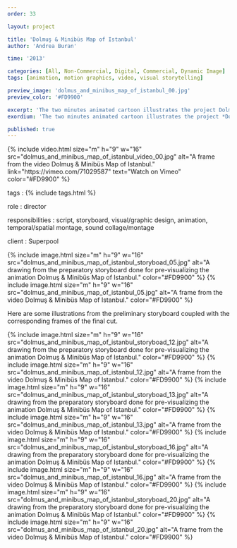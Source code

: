 ```yaml
---
order: 33

layout: project

title: 'Dolmuş & Minibüs Map of Istanbul'
author: 'Andrea Buran'

time: '2013'

categories: [All, Non-Commercial, Digital, Commercial, Dynamic Image]
tags: [animation, motion graphics, video, visual storytelling]

preview_image: 'dolmus_and_minibus_map_of_istanbul_00.jpg'
preview_color: '#FD9900'

excerpt: 'The two minutes animated cartoon illustrates the project Dolmuş & Minibüs Map of Istanbul to promote the related crowdfunding campaign.'
exordium: 'The two minutes animated cartoon illustrates the project *Dolmuş & Minibüs Map of Istanbul* to promote the related crowdfunding campaign.'

published: true
---
```


<div class="figures">
    {% include video.html
        size="m"
        h="9" w="16"
        src="dolmus_and_minibus_map_of_istanbul_video_00.jpg"
        alt="A frame from the video Dolmuş & Minibüs Map of Istanbul."
        link="https://vimeo.com/71029587"
        text="Watch on Vimeo"
        color="#FD9900"
    %}
</div>

tags
: {% include tags.html %}

role
: director

responsibilities
: script, storyboard, visual/graphic design, animation, temporal/spatial montage, sound collage/montage

client
: Superpool

<div class="figures">
    {% include image.html
        size="m"
        h="9" w="16"
        src="dolmus_and_minibus_map_of_istanbul_storyboad_05.jpg"
        alt="A drawing from the preparatory storyboard done for pre-visualizing the animation Dolmuş & Minibüs Map of Istanbul."
        color="#FD9900"
    %}
    {% include image.html
        size="m"
        h="9" w="16"
        src="dolmus_and_minibus_map_of_istanbul_05.jpg"
        alt="A frame from the video Dolmuş & Minibüs Map of Istanbul."
        color="#FD9900"
    %}
</div>

Here are some illustrations from the preliminary storyboard coupled with the corresponding frames of the final cut.

<div class="figures">
    {% include image.html
        size="m"
        h="9" w="16"
        src="dolmus_and_minibus_map_of_istanbul_storyboad_12.jpg"
        alt="A drawing from the preparatory storyboard done for pre-visualizing the animation Dolmuş & Minibüs Map of Istanbul."
        color="#FD9900"
    %}
    {% include image.html
        size="m"
        h="9" w="16"
        src="dolmus_and_minibus_map_of_istanbul_12.jpg"
        alt="A frame from the video Dolmuş & Minibüs Map of Istanbul."
        color="#FD9900"
    %}
    {% include image.html
        size="m"
        h="9" w="16"
        src="dolmus_and_minibus_map_of_istanbul_storyboad_13.jpg"
        alt="A drawing from the preparatory storyboard done for pre-visualizing the animation Dolmuş & Minibüs Map of Istanbul."
        color="#FD9900"
    %}
    {% include image.html
        size="m"
        h="9" w="16"
        src="dolmus_and_minibus_map_of_istanbul_13.jpg"
        alt="A frame from the video Dolmuş & Minibüs Map of Istanbul."
        color="#FD9900"
    %}
    {% include image.html
        size="m"
        h="9" w="16"
        src="dolmus_and_minibus_map_of_istanbul_storyboad_16.jpg"
        alt="A drawing from the preparatory storyboard done for pre-visualizing the animation Dolmuş & Minibüs Map of Istanbul."
        color="#FD9900"
    %}
    {% include image.html
        size="m"
        h="9" w="16"
        src="dolmus_and_minibus_map_of_istanbul_16.jpg"
        alt="A frame from the video Dolmuş & Minibüs Map of Istanbul."
        color="#FD9900"
    %}
    {% include image.html
        size="m"
        h="9" w="16"
        src="dolmus_and_minibus_map_of_istanbul_storyboad_20.jpg"
        alt="A drawing from the preparatory storyboard done for pre-visualizing the animation Dolmuş & Minibüs Map of Istanbul."
        color="#FD9900"
    %}
    {% include image.html
        size="m"
        h="9" w="16"
        src="dolmus_and_minibus_map_of_istanbul_20.jpg"
        alt="A frame from the video Dolmuş & Minibüs Map of Istanbul."
        color="#FD9900"
    %}
</div>
